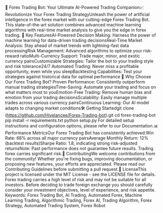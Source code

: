 🚀 Forex Trading Bot: 
Your Ultimate AI-Powered Trading Companion📈 Revolutionize Your Forex Trading StrategyUnleash the power of artificial intelligence in the forex market with our cutting-edge Forex Trading Bot. This state-of-the-art solution combines advanced machine learning algorithms with real-time market analysis to give you the edge in forex trading.
🌟 Key FeaturesAI-Powered Decision Making: Harness the power of machine learning for data-driven trading decisionsReal-Time Market Analysis: Stay ahead of market trends with lightning-fast data processingRisk Management: Advanced algorithms to optimize your risk-reward ratioMulti-Currency Support: Trade major, minor, and exotic currency pairsCustomizable Strategies: Tailor the bot to your trading style and risk tolerance24/7 Automated Trading: Never miss a profitable opportunity, even while you sleepBacktesting Capabilities: Test your strategies against historical data for optimal performance
🚀 Why Choose Our Forex Trading Bot? Proven Performance: Consistently outperform manual trading strategiesTime-Saving: Automate your trading and focus on what matters most to youEmotion-Free Trading: Remove human bias and emotion from your trading decisionsScalability: Easily manage multiple trades across various currency pairsContinuous Learning: Our AI model adapts to changing market conditions🛠️ Getting Startedgit clone (https://github.com/Hivelancee/Forex-Trading-bot).git
cd forex-trading-bot
pip install -r requirements.txt
python setup.py
For detailed setup instructions and configuration options, please refer to our Documentation.📊 Performance MetricsOur Forex Trading Bot has consistently achieved:Win Rate: 68% across all major currency pairsAverage Monthly Return: 12% (backtest results)Sharpe Ratio: 1.8, indicating strong risk-adjusted returnsNote: Past performance does not guarantee future results. Trading forex carries significant risk.🤝 ContributingWe welcome contributions from the community! Whether you're fixing bugs, improving documentation, or proposing new features, your efforts are appreciated. Please read our Contributing Guidelines before submitting a pull request.📜 LicenseThis project is licensed under the MIT License - see the LICENSE file for details. 
Forex trading carries a high level of risk and may not be suitable for all investors. Before deciding to trade foreign exchange you should carefully consider your investment objectives, level of experience, and risk appetite.
Keywords: Forex Trading Bot, AI Trading, Automated Forex, Machine Learning Trading, Algorithmic Trading, Forex AI, Trading Algorithm, Forex Strategy, Automated Trading System, Forex Robot
